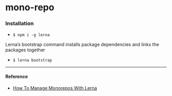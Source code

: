 # mono-repo

### Installation
- `$ npm i -g lerna`


Lerna’s bootstrap command installs package dependencies and links the packages together

- `$ lerna bootstrap`

---
#### Reference 

- [How To Manage Monorepos With Lerna](https://www.digitalocean.com/community/tutorials/how-to-manage-monorepos-with-lerna)
